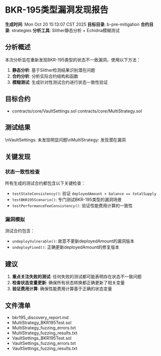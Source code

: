 # BKR-195类型漏洞发现报告

**生成时间**: Mon Oct 20 15:13:07 CST 2025
**目标目录**: b-pre-mitigation
**合约目录**: strategies
**分析工具**: Slither静态分析 + Echidna模糊测试

## 分析概述

本次分析旨在重新发现BKR-195类型的状态不一致漏洞，使用以下方法：

1. **静态分析**: 基于Slither检测结果识别潜在问题
2. **合约分析**: 分析实际合约结构和函数
3. **模糊测试**: 生成针对性测试合约进行状态一致性验证

## 目标合约

-  contracts/core/VaultSettings.sol contracts/core/MultiStrategy.sol

## 测试结果

\nVaultSettings: 未发现明显问题\nMultiStrategy: 发现潜在漏洞

## 关键发现

### 状态一致性检查

所有生成的测试合约都包含以下关键检查：

- `testStateConsistency()`: 验证 `deployedAmount + balance == totalSupply`
- `testBKR195Scenario()`: 专门测试BKR-195类型的漏洞场景
- `testPerformanceFeeConsistency()`: 验证性能费用计算的一致性

### 漏洞模拟

测试合约包含：

- `undeployVulnerable()`: 故意不更新deployedAmount的漏洞版本
- `undeployFixed()`: 正确更新deployedAmount的修复版本

## 建议

1. **重点关注失败的测试**: 任何失败的测试都可能表明存在状态不一致问题
2. **检查状态变量更新**: 确保所有状态转换都正确更新了相关变量
3. **验证费用计算**: 确保性能费用计算基于正确的状态变量

## 文件清单

- bkr195_discovery_report.md
- MultiStrategy_BKR195Test.sol
- MultiStrategy_fuzzing_errors.txt
- MultiStrategy_fuzzing_results.txt
- VaultSettings_BKR195Test.sol
- VaultSettings_fuzzing_errors.txt
- VaultSettings_fuzzing_results.txt

